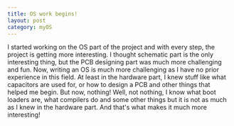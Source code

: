 ```yaml
---
title: OS work begins!
layout: post
category: myOS
---
```


I started working on the OS part of the project and with every step, the project is getting more interesting. I thought schematic part is the only interesting thing, but the PCB designing part was much more challenging and fun. Now, writing an OS is much more challenging as I have no prior experience in this field. At least in the hardware part, I knew stuff like what capacitors are used for, or how to design a PCB and other things that helped me begin. But now, nothing! Well, not nothing, I know what boot loaders are, what compilers do and some other things but it is not as much as I knew in the hardware part. And that's what makes it much more interesting!